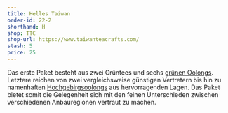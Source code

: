```yaml
---
title: Helles Taiwan
order-id: 22-2
shorthand: H
shop: TTC
shop-url: https://www.taiwanteacrafts.com/
stash: 5
price: 25
---
```

Das erste Paket besteht aus zwei Grüntees und sechs <a class="glossary__link" href="/glossar#gruener-oolong"> grünen Oolongs</a>. Letztere reichen von zwei vergleichsweise günstigen Vertretern bis hin zu namenhaften <a class="glossary__link" href="/glossar#gaoshan">Hochgebirgsoolongs</a> aus hervorragenden Lagen. Das Paket bietet somit die Gelegenheit sich mit den feinen Unterschieden zwischen verschiedenen Anbauregionen vertraut zu machen.